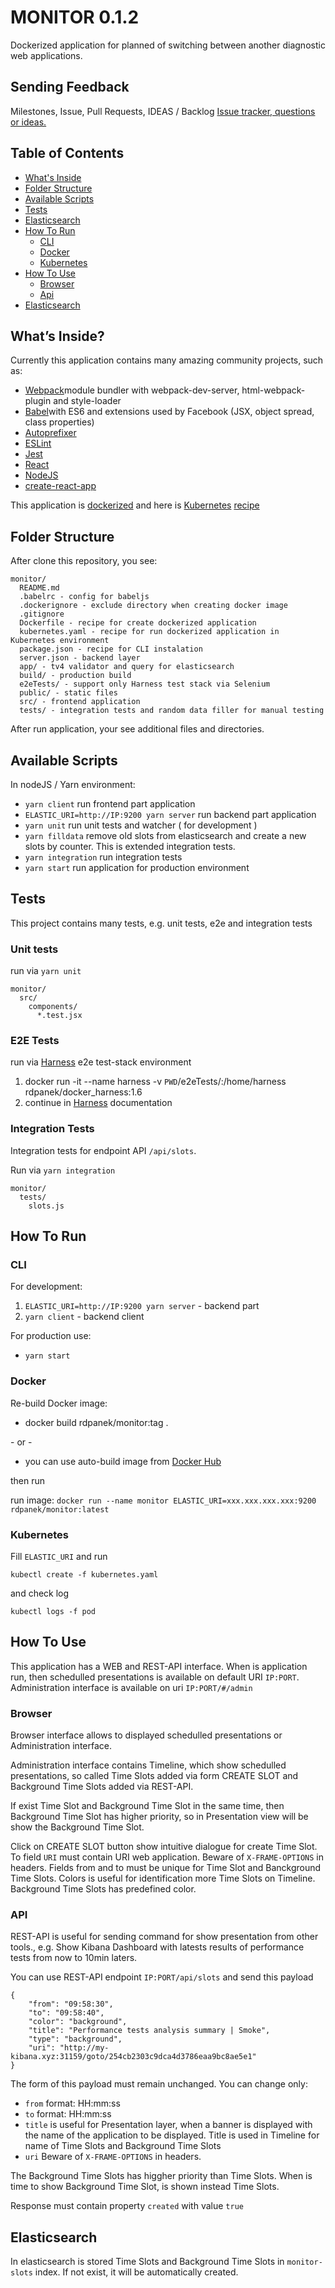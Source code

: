 # MONITOR 0.1.2

Dockerized application for planned of switching between another diagnostic web applications.


## Sending Feedback
Milestones, Issue, Pull Requests, IDEAS / Backlog
[Issue tracker, questions or ideas.](https://github.com/test-stack/monitor/issues)

## Table of Contents

- [What's Inside](#whats-inside)
- [Folder Structure](#folder-structure)
- [Available Scripts](#available-scripts)
- [Tests](#tests)
- [Elasticsearch](#elasticsearch)
- [How To Run](#how-to-run)
  - [CLI](#cli)
  - [Docker](#docker)
  - [Kubernetes](#kubernetes)
- [How To Use](#how-to-use)
  - [Browser](#browser)
  - [Api](#api)
- [Elasticsearch](#elasticsearch)

## What’s Inside?
Currently this application contains many amazing community projects, such as:

- [Webpack](https://webpack.github.io/)module bundler with webpack-dev-server, html-webpack-plugin and style-loader
- [Babel](https://babeljs.io)with ES6 and extensions used by Facebook (JSX, object spread, class properties)
- [Autoprefixer](https://github.com/postcss/autoprefixer)
- [ESLint](http://eslint.org/)
- [Jest](https://facebook.github.io/jest/)
- [React](https://facebook.github.io/react/)
- [NodeJS](https://nodejs.org/en/)
- [create-react-app](https://github.com/facebookincubator/create-react-app)

This application is [dockerized](https://hub.docker.com/r/rdpanek/monitor/) and here is [Kubernetes](https://kubernetes.io/) [recipe](https://github.com/test-stack/monitor/blob/master/kubernetes.yaml)

## Folder Structure

After clone this repository, you see:

```
monitor/
  README.md
  .babelrc - config for babeljs
  .dockerignore - exclude directory when creating docker image
  .gitignore
  Dockerfile - recipe for create dockerized application
  kubernetes.yaml - recipe for run dockerized application in Kubernetes environment
  package.json - recipe for CLI instalation
  server.json - backend layer
  app/ - tv4 validator and query for elasticsearch
  build/ - production build
  e2eTests/ - support only Harness test stack via Selenium
  public/ - static files
  src/ - frontend application
  tests/ - integration tests and random data filler for manual testing
```

After run application, your see additional files and directories.

## Available Scripts

In nodeJS / Yarn environment:

- `yarn client` run frontend part application
- `ELASTIC_URI=http://IP:9200 yarn server` run backend part application
- `yarn unit` run unit tests and watcher ( for development )
- `yarn filldata` remove old slots from elasticsearch and create a new slots by counter. This is extended integration tests.
- `yarn integration` run integration tests
- `yarn start` run application for production environment

## Tests

This project contains many tests, e.g. unit tests, e2e and integration tests

### Unit tests
run via `yarn unit`

```
monitor/
  src/
    components/
      *.test.jsx
```

### E2E Tests

run via [Harness](https://github.com/test-stack/harness) e2e test-stack environment

1. docker run -it --name harness -v `PWD`/e2eTests/:/home/harness rdpanek/docker_harness:1.6
2. continue in [Harness](https://github.com/test-stack/harness) documentation

### Integration Tests

Integration tests for endpoint API `/api/slots`.

Run via `yarn integration`

```
monitor/
  tests/
    slots.js
```

## How To Run

### CLI

For development:

  1. `ELASTIC_URI=http://IP:9200 yarn server` - backend part
  2. `yarn client` - backend client
  
  
For production use:

- `yarn start`

### Docker

Re-build Docker image:
- docker build rdpanek/monitor:tag .

\- or -

- you can use auto-build image from [Docker Hub](https://hub.docker.com/r/rdpanek/monitor/)


then run

run image: `docker run --name monitor ELASTIC_URI=xxx.xxx.xxx.xxx:9200 rdpanek/monitor:latest`

### Kubernetes
Fill `ELASTIC_URI` and run

`kubectl create -f kubernetes.yaml`

and check log

`kubectl logs -f pod`


## How To Use

This application has a WEB and REST-API interface. When is application run, then schedulled presentations is available on default URI `IP:PORT`. Administration interface is available on uri `IP:PORT/#/admin`


### Browser

Browser interface allows to displayed schedulled presentations or Administration interface.

Administration interface contains Timeline, which show schedulled presentations, so called Time Slots added via form CREATE SLOT and Background Time Slots added via REST-API.

If exist Time Slot and Background Time Slot in the same time, then Background Time Slot has higher priority, so in Presentation view will be show the Background Time Slot.

Click on CREATE SLOT button show intuitive dialogue for create Time Slot. To field `URI` must contain URI web application. Beware of `X-FRAME-OPTIONS` in headers. Fields from and to must be unique for Time Slot and Banckground Time Slots. Colors is useful for identification more Time Slots on Timeline. Background Time Slots has predefined color.

### API

REST-API is useful for sending command for show presentation from other tools., e.g. Show Kibana Dashboard with latests results of performance tests from now to 10min laters.

You can use REST-API endpoint `IP:PORT/api/slots` and send this payload

```
{
    "from": "09:58:30",
    "to": "09:58:40",
    "color": "background",
    "title": "Performance tests analysis summary | Smoke",
    "type": "background",
    "uri": "http://my-kibana.xyz:31159/goto/254cb2303c9dca4d3786eaa9bc8ae5e1"
}
```
The form of this payload must remain unchanged. You can change only:

- `from` format: HH:mm:ss
- `to` format: HH:mm:ss
- `title` is useful for Presentation layer, when a banner is displayed with the name of the application to be displayed. Title is used in Timeline for name of Time Slots and Background Time Slots
- `uri` Beware of `X-FRAME-OPTIONS` in headers.

The Background Time Slots has higgher priority than Time Slots. When is time to show Background Time Slot, is shown instead Time Slots.

Response must contain property `created` with value `true`


## Elasticsearch

In elasticsearch is stored Time Slots and Background Time Slots in `monitor-slots` index. If not exist, it will be automatically created.
